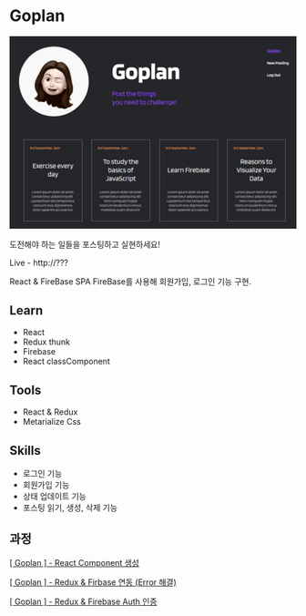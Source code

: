 # Goplan

![screenshot](./src/scss/images/goplan.JPG)

도전해야 하는 일들을 포스팅하고 실현하세요!

Live - http://???

React & FireBase SPA
FireBase를 사용해 회원가입, 로그인 기능 구현.

## Learn

- React
- Redux thunk
- Firebase
- React classComponent

## Tools

- React & Redux
- Metarialize Css

## Skills

- 로그인 기능
- 회원가입 기능
- 상태 업데이트 기능
- 포스팅 읽기, 생성, 삭제 기능

## 과정

[[ Goplan ] - React Component 생성](https://velog.io/@smooth97/-Goplan-React-Component-%EC%83%9D%EC%84%B1)

[[ Goplan ] - Redux & Firbase 연동 (Error 해결)](https://velog.io/@smooth97/-Goplan-Redux-Firbase-%EC%97%B0%EB%8F%99)

[[ Goplan ] - Redux & Firebase Auth 인증](https://velog.io/@smooth97/-Goplan-Redux-Firebase-Auth)

